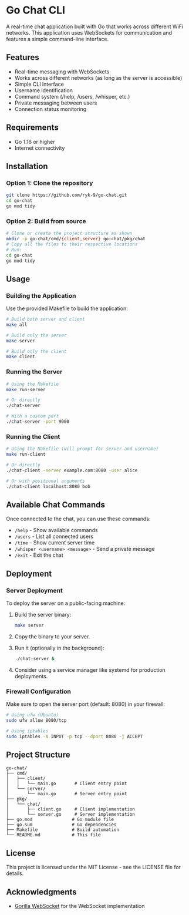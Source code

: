 # Go Chat CLI

A real-time chat application built with Go that works across different WiFi networks. This application uses WebSockets for communication and features a simple command-line interface.

## Features

- Real-time messaging with WebSockets
- Works across different networks (as long as the server is accessible)
- Simple CLI interface
- Username identification
- Command system (/help, /users, /whisper, etc.)
- Private messaging between users
- Connection status monitoring

## Requirements

- Go 1.16 or higher
- Internet connectivity

## Installation

### Option 1: Clone the repository

```bash
git clone https://github.com/ryk-9/go-chat.git
cd go-chat
go mod tidy
```

### Option 2: Build from source

```bash
# Clone or create the project structure as shown
mkdir -p go-chat/cmd/{client,server} go-chat/pkg/chat
# Copy all the files to their respective locations
# Run:
cd go-chat
go mod tidy
```

## Usage

### Building the Application

Use the provided Makefile to build the application:

```bash
# Build both server and client
make all

# Build only the server
make server

# Build only the client
make client
```

### Running the Server

```bash
# Using the Makefile
make run-server

# Or directly
./chat-server

# With a custom port
./chat-server -port 9000
```

### Running the Client

```bash
# Using the Makefile (will prompt for server and username)
make run-client

# Or directly
./chat-client -server example.com:8080 -user alice

# Or with positional arguments
./chat-client localhost:8080 bob
```

## Available Chat Commands

Once connected to the chat, you can use these commands:

- `/help` - Show available commands
- `/users` - List all connected users
- `/time` - Show current server time
- `/whisper <username> <message>` - Send a private message
- `/exit` - Exit the chat

## Deployment

### Server Deployment

To deploy the server on a public-facing machine:

1. Build the server binary:

   ```bash
   make server
   ```

2. Copy the binary to your server.

3. Run it (optionally in the background):

   ```bash
   ./chat-server &
   ```

4. Consider using a service manager like systemd for production deployments.

### Firewall Configuration

Make sure to open the server port (default: 8080) in your firewall:

```bash
# Using ufw (Ubuntu)
sudo ufw allow 8080/tcp

# Using iptables
sudo iptables -A INPUT -p tcp --dport 8080 -j ACCEPT
```

## Project Structure

```
go-chat/
├── cmd/
│   ├── client/
│   │   └── main.go       # Client entry point
│   └── server/
│       └── main.go       # Server entry point
├── pkg/
│   └── chat/
│       ├── client.go     # Client implementation
│       └── server.go     # Server implementation
├── go.mod               # Go module file
├── go.sum               # Go dependencies
├── Makefile             # Build automation
└── README.md            # This file
```

## License

This project is licensed under the MIT License - see the LICENSE file for details.

## Acknowledgments

- [Gorilla WebSocket](https://github.com/gorilla/websocket) for the WebSocket implementation
